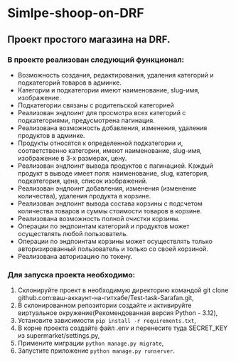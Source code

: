 # Simlpe-shoop-on-DRF

## Проект простого магазина на DRF.

### В проекте реализован следующий функционал: 
* Возможность создания, редактирования, удаления категорий и подкатегорий товаров в админке.
* Категории и подкатегории имеют наименование, slug-имя, изображение.
* Подкатегории связаны с родительской категорией
* Реализован эндпоинт для просмотра всех категорий с подкатегориями, предусмотрена пагинация.
* Реализована возможность добавления, изменения, удаления продуктов в админке.
* Продукты относятся к определенной подкатегории и, соответственно категории, имеют наименование, slug-имя, изображение в 3-х размерах, цену.
* Реализован эндпоинт вывода продуктов с пагинацией. Каждый продукт в выводе имеет поля: наименование, slug, категория, подкатегория, цена, список изображений.
* Реализован эндпоинт добавления, изменения (изменение количества), удаления продукта в корзине.
* Реализован эндпоинт вывода  состава корзины с подсчетом количества товаров и суммы стоимости товаров в корзине.
* Реализована возможность полной очистки корзины.
* Операции по эндпоинтам категорий и продуктов может осуществлять любой пользователь.
* Операции по эндпоинтам корзины может осуществлять только авторизированный пользователь и только со своей корзиной.
* Реализована авторизацию по токену.

### Для запуска проекта необходимо:
1. Склонируйте проект в необходимую директорию командой git clone github.com:ваш-аккаунт-на-гитхабе/Test-task-Sarafan.git,
2. В склонированном репозитории создайте и активируйте виртуальное окружение(Рекомендованная версия Python - 3.12),
3. Установите зависимости ```pip install -r requirements.txt```,
4. В корне проекта создайте файл .env и перенесите туда SECRET_KEY из supermarket/settings.py,
5. Примените миграции ```python manage.py migrate```,
6. Запустите приложение ```python manage.py runserver```.

